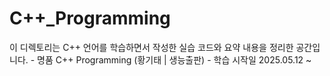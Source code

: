 # C++_Programming
이 디렉토리는 C++ 언어를 학습하면서 작성한 실습 코드와 요약 내용을 정리한 공간입니다.
\- 명품 C++ Programming (황기태 | 생능출판)
\- 학습 시작일 2025.05.12 ~
